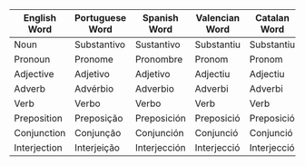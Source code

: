 | English Word | Portuguese Word | Spanish Word | Valencian Word | Catalan Word | French Word | German Word | Italian Word | Romanian Word | No. |
|--------------|-----------------|--------------|----------------|--------------|-------------|-------------|--------------|---------------|-----|
| Noun         | Substantivo     | Sustantivo   | Substantiu     | Substantiu   | Nom        | Nomen       | Nome         | Substantiv    |     |
| Pronoun      | Pronome         | Pronombre    | Pronom         | Pronom       | Pronom     | Pronomen    | Pronome      | Pronume       |     |
| Adjective    | Adjetivo        | Adjetivo     | Adjectiu       | Adjectiu     | Adjectif   | Adjektiv    | Aggettivo    | Adjectiv      |     |
| Adverb       | Advérbio        | Adverbio     | Adverbi        | Adverbi      | Adverbe    | Adverb      | Avverbio     | Adverb        |     |
| Verb         | Verbo           | Verbo        | Verb           | Verb         | Verbe      | Verb        | Verbo        | Verb          |     |
| Preposition  | Preposição      | Preposición  | Preposició     | Preposició   | Préposition| Präposition | Preposizione | Prepoziție   |     |
| Conjunction  | Conjunção       | Conjunción   | Conjunció      | Conjunció    | Conjonction| Konjunktion | Congiunzione | Conjuncție   |     |
| Interjection | Interjeição     | Interjección | Interjecció    | Interjecció  | Interjection| Interjektion | Esclamazione | Interjecție  |     |
